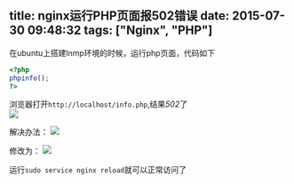title: nginx运行PHP页面报502错误
date: 2015-07-30 09:48:32
tags: ["Nginx", "PHP"]
---
在ubuntu上搭建lnmp环境的时候，运行php页面，代码如下  
``` php
<?php
phpinfo();
?>
```

浏览器打开`http://localhost/info.php`,结果*502*了  
![](http://7xkexv.dl1.z0.glb.clouddn.com/15-7-30/72358685.jpg)

解决办法：
![](http://7xkexv.dl1.z0.glb.clouddn.com/15-7-30/84264275.jpg)

修改为：
![](http://7xkexv.dl1.z0.glb.clouddn.com/15-7-30/3000061.jpg)

运行`sudo service nginx reload`就可以正常访问了